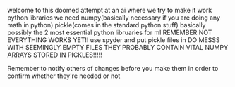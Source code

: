 welcome to this doomed attempt at an ai where we  try to make it work
python libraries we need 
numpy(basically necessary if you are doing any math in python) 
pickle(comes in the standard python stuff)
basically possibly the 2 most essential python libruaries for ml
REMEMBER NOT EVERYTHING WORKS YET!!
use spyder and put pickle files in
DO MESSS WITH SEEMINGLY EMPTY FILES THEY PROBABLY CONTAIN VITAL NUMPY ARRAYS STORED IN PICKLES!!!!!

Remember to notify others of changes before you make them in order to confirm whether they're needed or not
